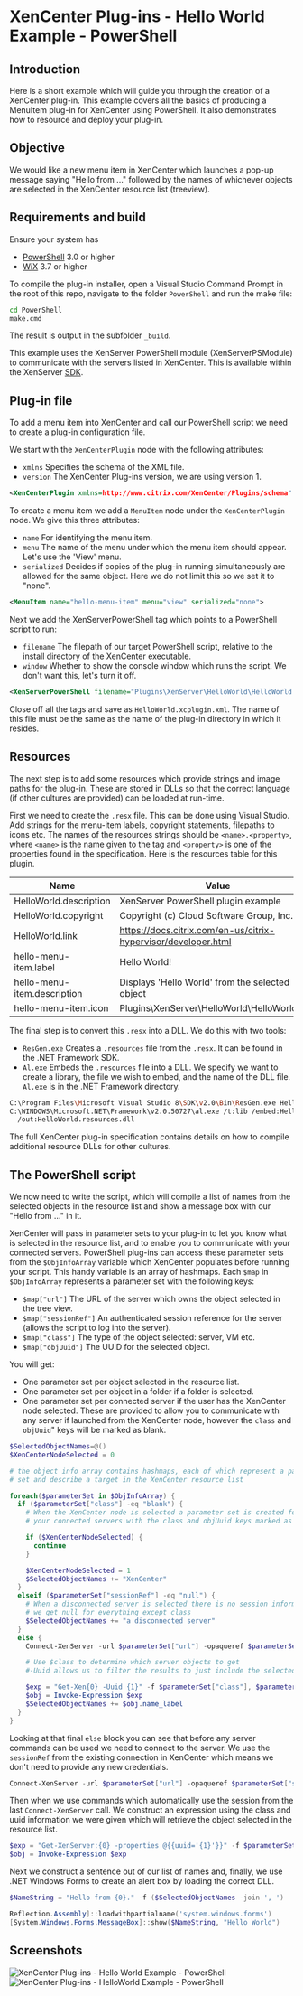 # XenCenter Plug-ins - Hello World Example - PowerShell

## Introduction

Here is a short example which will guide you through the creation of a XenCenter
plug-in. This example covers all the basics of producing a MenuItem plug-in for
XenCenter using PowerShell. It also demonstrates how to resource and deploy your
plug-in.

## Objective

We would like a new menu item in XenCenter which launches a pop-up
message saying "Hello from ..." followed by the names of whichever objects are
selected in the XenCenter resource list (treeview).

## Requirements and build

Ensure your system has

* [PowerShell](https://docs.microsoft.com/en-us/powershell/scripting/install/installing-windows-powershell) 3.0 or higher
* [WiX](https://wixtoolset.org) 3.7 or higher

To compile the plug-in installer, open a Visual Studio Command Prompt in the root
of this repo, navigate to the folder `PowerShell` and run the make file:

```sh
cd PowerShell
make.cmd
```

The result is output in the subfolder `_build`.

This example uses the XenServer PowerShell module (XenServerPSModule) to
communicate with the servers listed in XenCenter. This is available within the
XenServer [SDK](https://github.com/xapi-project/xen-api/tree/master/ocaml/sdk-gen).

## Plug-in file

To add a menu item into XenCenter and call our PowerShell script we need to create
a plug-in configuration file.

We start with the `XenCenterPlugin` node with the following attributes:</p>

* `xmlns` Specifies the schema of the XML file.
* `version` The XenCenter Plug-ins version, we are using version 1.</li>

```xml
<XenCenterPlugin xmlns=http://www.citrix.com/XenCenter/Plugins/schema" version="1">
```

To create a menu item we add a `MenuItem` node under the `XenCenterPlugin` node.
We give this three attributes:

* `name` For identifying the menu item.
* `menu` The name of the menu under which the menu item should appear. Let's use
the 'View' menu.
* `serialized` Decides if copies of the plug-in running simultaneously are allowed
for the same object. Here we do not limit this so we set it to "none".

```xml
<MenuItem name="hello-menu-item" menu="view" serialized="none">
```

Next we add the XenServerPowerShell tag which points to a PowerShell script to run:

* `filename` The filepath of our target PowerShell script, relative to the install
directory of the XenCenter executable.
* `window` Whether to show the console window which runs the script. We don't
want this, let's turn it off.

```xml
<XenServerPowerShell filename="Plugins\XenServer\HelloWorld\HelloWorld.ps1" window="false" />
```

Close off all the tags and save as `HelloWorld.xcplugin.xml`. The name of this
file must be the same as the name of the plug-in directory in which it resides.

## Resources

The next step is to add some resources which provide strings and image paths for
the plug-in. These are stored in DLLs so that the correct language (if other
cultures are provided) can be loaded at run-time.

First we need to create the `.resx` file. This can be done using Visual Studio.
Add strings for the menu-item labels, copyright statements, filepaths to icons
etc. The names of the resources strings should be `<name>.<property>`, where
`<name>` is the name given to the tag and `<property>` is one of the properties
found in the specification. Here is the resources table for this plugin.

|Name|Value|
|---|---|
|HelloWorld.description|XenServer PowerShell plugin example|
|HelloWorld.copyright|Copyright (c) Cloud Software Group, Inc.|
|HelloWorld.link|<https://docs.citrix.com/en-us/citrix-hypervisor/developer.html>|
|hello-menu-item.label|Hello World!|
|hello-menu-item.description|Displays 'Hello World' from the selected object|
|hello-menu-item.icon|Plugins\XenServer\HelloWorld\HelloWorld.png|

 The final step is to convert this `.resx` into a DLL. We do this with two tools:

* `ResGen.exe` Creates a `.resources` file from the `.resx`. It can be found in
the .NET Framework SDK.
* `Al.exe` Embeds the `.resources` file into a DLL. We specify we want to create
a library, the file we wish to embed, and the name of the DLL file. `Al.exe` is
in the .NET Framework directory.

```sh
C:\Program Files\Microsoft Visual Studio 8\SDK\v2.0\Bin\ResGen.exe HelloWorld.resx
C:\WINDOWS\Microsoft.NET\Framework\v2.0.50727\al.exe /t:lib /embed:HelloWorld.resources
  /out:HelloWorld.resources.dll
```

The full XenCenter plug-in specification contains details on how to compile
additional resource DLLs for other cultures.

## The PowerShell script

We now need to write the script, which will compile a list of names from the
selected objects in the resource list and show a message box with our "Hello
from ..." in it.

XenCenter will pass in parameter sets to your plug-in to let you know what is
selected in the resource list, and to enable you to communicate with your connected
servers. PowerShell plug-ins can access these parameter sets from the `$ObjInfoArray`
variable which XenCenter populates before running your script. This handy variable
is an array of hashmaps. Each `$map` in `$ObjInfoArray` represents a parameter
set with the following keys:

* `$map["url"]` The URL of the server which owns the object selected in the tree
view.
* `$map["sessionRef"]` An authenticated session reference for the server (allows
the script to log into the server).
* `$map["class"]` The type of the object selected: server, VM etc.
* `$map["objUuid"]` The UUID for the selected object.

You will get:

* One parameter set per object selected in the resource list.
* One parameter set per object in a folder if a folder is selected.
* One parameter set per connected server if the user has the XenCenter node
selected. These are provided to allow you to communicate with any server if
launched from the XenCenter node, however the `class` and `objUuid`" keys will
be marked as blank.

```powershell
$SelectedObjectNames=@()
$XenCenterNodeSelected = 0

# the object info array contains hashmaps, each of which represent a parameter
# set and describe a target in the XenCenter resource list

foreach($parameterSet in $ObjInfoArray) {
  if ($parameterSet["class"] -eq "blank") {
    # When the XenCenter node is selected a parameter set is created for each of
    # your connected servers with the class and objUuid keys marked as blank

    if ($XenCenterNodeSelected) {
      continue
    }

    $XenCenterNodeSelected = 1
    $SelectedObjectNames += "XenCenter"
  }
  elseif ($parameterSet["sessionRef"] -eq "null") {
    # When a disconnected server is selected there is no session information,
    # we get null for everything except class
    $SelectedObjectNames += "a disconnected server"
  }
  else {
    Connect-XenServer -url $parameterSet["url"] -opaqueref $parameterSet["sessionRef"]

    # Use $class to determine which server objects to get
    #-Uuid allows us to filter the results to just include the selected object

    $exp = "Get-Xen{0} -Uuid {1}" -f $parameterSet["class"], $parameterSet["objUuid"]
    $obj = Invoke-Expression $exp
    $SelectedObjectNames += $obj.name_label
  }
}
```

Looking at that final `else` block you can see that before any server commands
can be used we need to connect to the server. We use the `sessionRef` from the
existing connection in XenCenter which means we don't need to provide any new
credentials.

```powershell
Connect-XenServer -url $parameterSet["url"] -opaqueref $parameterSet["sessionRef"]
```

Then when we use commands which automatically use the session from the last
`Connect-XenServer` call. We construct an expression using the class and uuid
information we were given which will retrieve the object selected in the resource
list.

```powershell
$exp = "Get-XenServer:{0} -properties @{{uuid='{1}'}}" -f $parameterSet["class"], $parameterSet["objUuid"]
$obj = Invoke-Expression $exp
```

Next we construct a sentence out of our list of names and, finally, we use .NET
Windows Forms to create an alert box by loading the correct DLL.

```powershell
$NameString = "Hello from {0}." -f ($SelectedObjectNames -join ', ')

Reflection.Assembly]::loadwithpartialname('system.windows.forms')
[System.Windows.Forms.MessageBox]::show($NameString, "Hello World")
```

## Screenshots

![XenCenter Plug-ins - Hello World Example - PowerShell](images/MenuItemScreen.png)
![XenCenter Plug-ins - HelloWorld Example - PowerShell](images/HelloPromptScreen.png)

